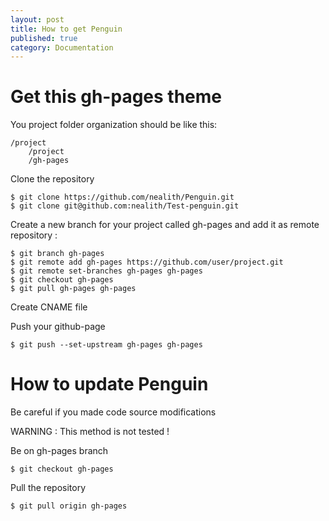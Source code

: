 ```yaml
---
layout: post
title: How to get Penguin
published: true
category: Documentation
---
```


# Get this gh-pages theme

You project folder organization should be like this:

    /project
        /project
        /gh-pages

Clone the repository

    $ git clone https://github.com/nealith/Penguin.git
    $ git clone git@github.com:nealith/Test-penguin.git

Create a new branch for your project called gh-pages and add it as remote repository :

    $ git branch gh-pages
    $ git remote add gh-pages https://github.com/user/project.git
    $ git remote set-branches gh-pages gh-pages
    $ git checkout gh-pages
    $ git pull gh-pages gh-pages

Create CNAME file

Push your github-page

    $ git push --set-upstream gh-pages gh-pages

# How to update Penguin

Be careful if you made code source modifications

WARNING : This method is not tested ! 

Be on gh-pages branch

    $ git checkout gh-pages

Pull the repository 

    $ git pull origin gh-pages
